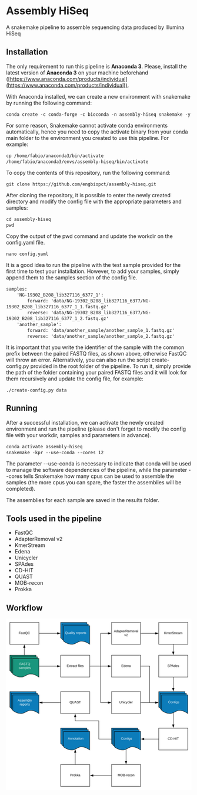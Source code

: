 # Assembly HiSeq

A snakemake pipeline to assemble sequencing data produced by Illumina HiSeq

## Installation

The only requirement to run this pipeline is **Anaconda 3**. Please, install the latest version of **Anaconda 3** on your machine beforehand ([https://www.anaconda.com/products/individual](https://www.anaconda.com/products/individual)).

With Anaconda installed, we can create a new environment with snakemake by running the following command:

```
conda create -c conda-forge -c bioconda -n assembly-hiseq snakemake -y
```

For some reason, Snakemake cannot activate conda environments automatically, hence you need to copy the activate binary from your conda main folder to the environment you created to use this pipeline. For example:

```
cp /home/fabio/anaconda3/bin/activate /home/fabio/anaconda3/envs/assembly-hiseq/bin/activate
```

To copy the contents of this repository, run the following command:

```
git clone https://github.com/engbiopct/assembly-hiseq.git
```

After cloning the repository, it is possible to enter the newly created directory and modify the config file with the appropriate parameters and samples:

```
cd assembly-hiseq
pwd
```

Copy the output of the pwd command and update the workdir on the config.yaml file.

```
nano config.yaml
```

It is a good idea to run the pipeline with the test sample provided for the first time to test your installation. However, to add your samples, simply append them to the samples section of the config file.

```
samples:
    'NG-19302_B208_lib327116_6377_1':
        forward: 'data/NG-19302_B208_lib327116_6377/NG-19302_B208_lib327116_6377_1_1.fastq.gz'
        reverse: 'data/NG-19302_B208_lib327116_6377/NG-19302_B208_lib327116_6377_1_2.fastq.gz'
    'another_sample':
        forward: 'data/another_sample/another_sample_1.fastq.gz'
        reverse: 'data/another_sample/another_sample_2.fastq.gz'
```

It is important that you write the identifier of the sample with the common prefix between the paired FASTQ files, as shown above, otherwise FastQC will throw an error. Alternatively, you can also run the script create-config.py provided in the root folder of the pipeline. To run it, simply provide the path of the folder containing your paired FASTQ files and it will look for them recursively and update the config file, for example:

```
./create-config.py data
```

## Running

After a successful installation, we can activate the newly created environment and run the pipeline (please don't forget to modify the config file with your workdir, samples and parameters in advance).

```
conda activate assembly-hiseq
snakemake -kpr --use-conda --cores 12
```

The parameter --use-conda is necessary to indicate that conda will be used to manage the software dependencies of the pipeline, while the parameter --cores tells Snakemake how many cpus can be used to assemble the samples (the more cpus you can spare, the faster the assemblies will be completed).

The assemblies for each sample are saved in the results folder.

## Tools used in the pipeline

* FastQC
* AdapterRemoval v2
* KmerStream
* Edena
* Unicycler
* SPAdes
* CD-HIT
* QUAST
* MOB-recon
* Prokka

## Workflow
![Workflow](https://raw.githubusercontent.com/engbiopct/assembly-hiseq/master/workflow.svg)
